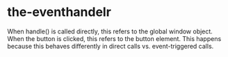 # the-eventhandelr
When handle() is called directly, this refers to the global window object. When the button is clicked, this refers to the button element. This happens because this behaves differently in direct calls vs. event-triggered calls.
